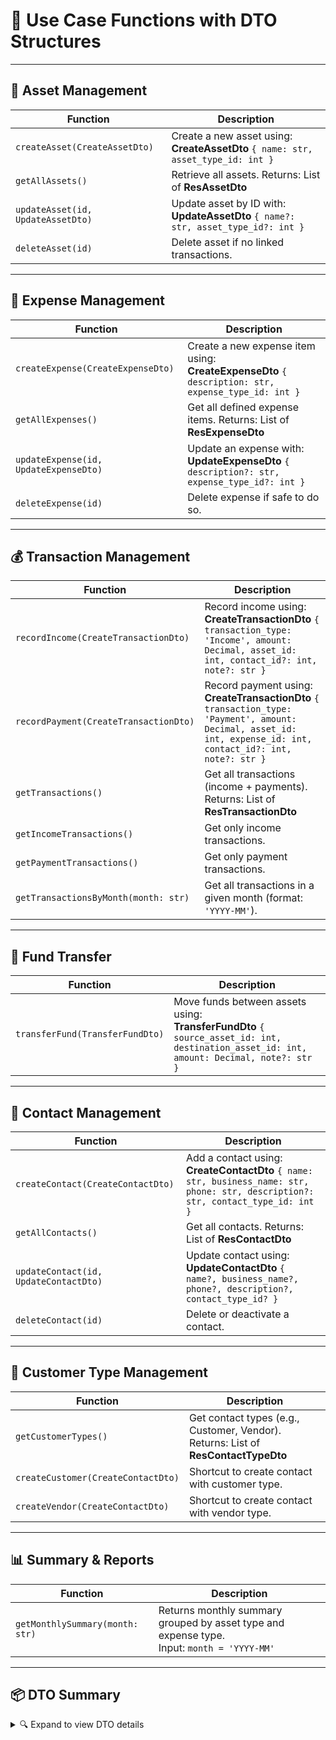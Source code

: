 # 📘 Use Case Functions with DTO Structures

---

## 👜 Asset Management

| Function | Description |
|---------|-------------|
| `createAsset(CreateAssetDto)` | Create a new asset using: <br>**CreateAssetDto** `{ name: str, asset_type_id: int }` |
| `getAllAssets()` | Retrieve all assets. Returns: List of **ResAssetDto** |
| `updateAsset(id, UpdateAssetDto)` | Update asset by ID with: <br>**UpdateAssetDto** `{ name?: str, asset_type_id?: int }` |
| `deleteAsset(id)` | Delete asset if no linked transactions. |

---

## 🧾 Expense Management

| Function | Description |
|---------|-------------|
| `createExpense(CreateExpenseDto)` | Create a new expense item using: <br>**CreateExpenseDto** `{ description: str, expense_type_id: int }` |
| `getAllExpenses()` | Get all defined expense items. Returns: List of **ResExpenseDto** |
| `updateExpense(id, UpdateExpenseDto)` | Update an expense with: <br>**UpdateExpenseDto** `{ description?: str, expense_type_id?: int }` |
| `deleteExpense(id)` | Delete expense if safe to do so. |

---

## 💰 Transaction Management

| Function | Description |
|---------|-------------|
| `recordIncome(CreateTransactionDto)` | Record income using:<br>**CreateTransactionDto** `{ transaction_type: 'Income', amount: Decimal, asset_id: int, contact_id?: int, note?: str }` |
| `recordPayment(CreateTransactionDto)` | Record payment using:<br>**CreateTransactionDto** `{ transaction_type: 'Payment', amount: Decimal, asset_id: int, expense_id: int, contact_id?: int, note?: str }` |
| `getTransactions()` | Get all transactions (income + payments). Returns: List of **ResTransactionDto** |
| `getIncomeTransactions()` | Get only income transactions. |
| `getPaymentTransactions()` | Get only payment transactions. |
| `getTransactionsByMonth(month: str)` | Get all transactions in a given month (format: `'YYYY-MM'`). |

---

## 🔁 Fund Transfer

| Function | Description |
|---------|-------------|
| `transferFund(TransferFundDto)` | Move funds between assets using:<br>**TransferFundDto** `{ source_asset_id: int, destination_asset_id: int, amount: Decimal, note?: str }` |

---

## 👥 Contact Management

| Function | Description |
|---------|-------------|
| `createContact(CreateContactDto)` | Add a contact using:<br>**CreateContactDto** `{ name: str, business_name: str, phone: str, description?: str, contact_type_id: int }` |
| `getAllContacts()` | Get all contacts. Returns: List of **ResContactDto** |
| `updateContact(id, UpdateContactDto)` | Update contact using:<br>**UpdateContactDto** `{ name?, business_name?, phone?, description?, contact_type_id? }` |
| `deleteContact(id)` | Delete or deactivate a contact. |

---

## 🧾 Customer Type Management

| Function | Description |
|---------|-------------|
| `getCustomerTypes()` | Get contact types (e.g., Customer, Vendor). Returns: List of **ResContactTypeDto** |
| `createCustomer(CreateContactDto)` | Shortcut to create contact with customer type. |
| `createVendor(CreateContactDto)` | Shortcut to create contact with vendor type. |

---

## 📊 Summary & Reports

| Function | Description |
|---------|-------------|
| `getMonthlySummary(month: str)` | Returns monthly summary grouped by asset type and expense type.<br>Input: `month = 'YYYY-MM'` |

---

## 📦 DTO Summary

<details>
<summary>🔍 Expand to view DTO details</summary>

### 🔹 Asset DTOs
- **CreateAssetDto**: `{ name: str, asset_type_id: int }`
- **UpdateAssetDto**: `{ name?: str, asset_type_id?: int }`
- **ResAssetDto**: `{ id, name, asset_type_id, created_at?, updated_at? }`

### 🔹 Expense DTOs
- **CreateExpenseDto**: `{ description: str, expense_type_id: int }`
- **UpdateExpenseDto**: `{ description?: str, expense_type_id?: int }`
- **ResExpenseDto**: `{ id, description, expense_type_id, created_at?, updated_at? }`

### 🔹 Contact DTOs
- **CreateContactDto**: `{ name, business_name, phone, description?, contact_type_id }`
- **UpdateContactDto**: `{ name?, business_name?, phone?, description?, contact_type_id? }`
- **ResContactDto**: `{ id, name, business_name, phone, description?, contact_type_id, created_at?, updated_at? }`

### 🔹 Transaction DTOs
- **CreateTransactionDto**: `{ transaction_type: 'Income' | 'Payment', amount, asset_id, expense_id?, contact_id?, note? }`
- **UpdateTransactionDto**: Same fields, all optional.
- **ResTransactionDto**: `{ id, transaction_type, amount, asset_id, expense_id?, contact_id?, note?, created_at?, updated_at? }`

### 🔹 Fund Transfer DTO
- **TransferFundDto**: `{ source_asset_id, destination_asset_id, amount, note? }`

### 🔹 Contact Type DTOs
- **ResContactTypeDto**: `{ id, name, created_at?, updated_at? }`

</details>
